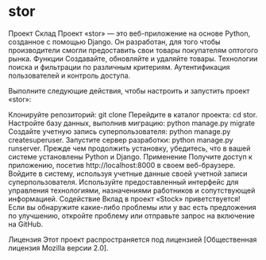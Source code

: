 # stor
Проект Склад
Проект «stor» — это веб-приложение на основе Python, созданное с помощью Django. Он разработан, для того чтобы производители смогли предоставить свои товары покупателям оптогого рынка.
Функции
Создавайте, обновляйте и удаляйте товары.
Технологии поиска и фильтрации по различным критериям.
Аутентификация пользователей и контроль доступа.

Выполните следующие действия, чтобы настроить и запустить проект «stor»:

Клонируйте репозиторий: git clone <repository-url>
Перейдите в каталог проекта: cd stor.
Настройте базу данных, выполнив миграцию: python manage.py migrate
Создайте учетную запись суперпользователя: python manage.py createsuperuser.
Запустите сервер разработки: python manage.py runserver. Прежде чем продолжить установку, убедитесь, что в вашей системе установлены Python и Django.
Применение
Получите доступ к приложению, посетив http://localhost:8000 в своем веб-браузере.
Войдите в систему, используя учетные данные своей учетной записи суперпользователя.
Используйте предоставленный интерфейс для управления технологиями, назначениями работников и сопутствующей информацией.
Содействие
Вклад в проект «Stock» приветствуется! Если вы обнаружите какие-либо проблемы или у вас есть предложения по улучшению, откройте проблему или отправьте запрос на включение на GitHub.

Лицензия
Этот проект распространяется под лицензией [Общественная лицензия Mozilla версии 2.0].
